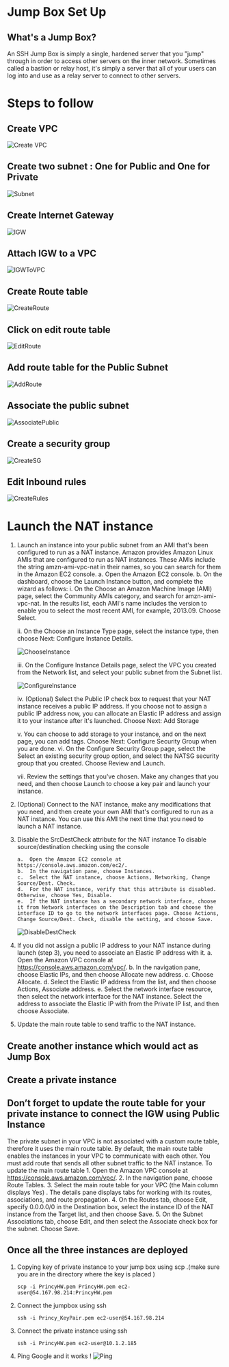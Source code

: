# Jump Box Set Up 

## What's a Jump Box?

An SSH Jump Box is simply a single, hardened server that you "jump" through in order to access other servers on the inner network. Sometimes called a bastion or relay host, it's simply a server that all of your users can log into and use as a relay server to connect to other servers.


# Steps to follow 

## Create VPC


![Create VPC](https://github.com/princys-lab/develop/blob/master/AWS/CreateVPC.jpg)


## Create two subnet : One for Public and One for Private
![Subnet](https://github.com/princys-lab/develop/blob/master/AWS/Subnet.png)


## Create Internet Gateway
![IGW](https://github.com/princys-lab/develop/blob/master/AWS/IGW.png)

## Attach IGW to a VPC
![IGWToVPC](https://github.com/princys-lab/develop/blob/master/AWS/IGWToVPC.png)

## Create Route table
![CreateRoute](https://github.com/princys-lab/develop/blob/master/AWS/CreateRoute.png) 

## Click on edit route table 
![EditRoute](https://github.com/princys-lab/develop/blob/master/AWS/EditRoute.png)

## Add route table for the Public Subnet
![AddRoute](https://github.com/princys-lab/develop/blob/master/AWS/AddRoute.png)


## Associate the public subnet 
![AssociatePublic](https://github.com/princys-lab/develop/blob/master/AWS/AssociatePublic.png)

## Create a security group 
![CreateSG](https://github.com/princys-lab/develop/blob/master/AWS/CreateSG.png)

## Edit Inbound rules
![CreateRules](https://github.com/princys-lab/develop/blob/master/AWS/CreateRules.png)

# Launch the NAT instance

1.	Launch an instance into your public subnet from an AMI that's been configured to run as a NAT instance. Amazon provides Amazon Linux AMIs that are configured to run as NAT instances. These AMIs include the string amzn-ami-vpc-nat in their names, so you can search for them in the Amazon EC2 console.
		a.	Open the Amazon EC2 console.
		b.	On the dashboard, choose the Launch Instance button, and complete the wizard as follows:
	i.	On the Choose an Amazon Machine Image (AMI) page, select the Community AMIs category, and search for amzn-ami-vpc-nat. In the results list, each AMI's name includes the version to enable you to select the most recent AMI, for example, 2013.09. Choose Select.
 
	ii.	On the Choose an Instance Type page, select the instance type, then choose Next: Configure Instance Details.
 
	![ChooseInstance](https://github.com/princys-lab/develop/blob/master/AWS/ChooseInstance.png)

	iii.	On the Configure Instance Details page, select the VPC you created from the Network list, and select your public subnet from the Subnet list.
 
	![ConfigureInstance](https://github.com/princys-lab/develop/blob/master/AWS/ConfigureInstance.png)

	iv.	(Optional) Select the Public IP check box to request that your NAT instance receives a public IP address. If you choose not to assign a public IP address now, you can allocate an Elastic IP address and assign it to your instance after it's launched. Choose Next: Add Storage
 
	v.	You can choose to add storage to your instance, and on the next page, you can add tags. Choose Next: Configure Security Group when you are done.
	vi.	On the Configure Security Group page, select the Select an existing security group option, and select the NATSG security group that you created. Choose Review and Launch.
 
	vii.	Review the settings that you've chosen. Make any changes that you need, and then choose Launch to choose a key pair and launch your instance.

2.	(Optional) Connect to the NAT instance, make any modifications that you need, and then create your own AMI that's configured to run as a NAT instance. You can use this AMI the next time that you need to launch a NAT instance. 

3.	Disable the SrcDestCheck attribute for the NAT instance
	To disable source/destination checking using the console 

		a.	Open the Amazon EC2 console at https://console.aws.amazon.com/ec2/.
		b.	In the navigation pane, choose Instances.
		c.	Select the NAT instance, choose Actions, Networking, Change Source/Dest. Check.
		d.	For the NAT instance, verify that this attribute is disabled. Otherwise, choose Yes, Disable.
		e.	If the NAT instance has a secondary network interface, choose it from Network interfaces on the Description tab and choose the interface ID to go to the network interfaces page. Choose Actions, Change Source/Dest. Check, disable the setting, and choose Save.

	![DisableDestCheck](https://github.com/princys-lab/develop/blob/master/AWS/DisableDestCheck.png)

4.	If you did not assign a public IP address to your NAT instance during launch (step 3), you need to associate an Elastic IP address with it.
		a.	Open the Amazon VPC console at https://console.aws.amazon.com/vpc/.
		b.	In the navigation pane, choose Elastic IPs, and then choose Allocate new address.
		c.	Choose Allocate.
		d.	Select the Elastic IP address from the list, and then choose Actions, Associate address.
		e.	Select the network interface resource, then select the network interface for the NAT instance. Select the address to associate the Elastic IP with from the Private IP list, and then choose Associate.

5.	Update the main route table to send traffic to the NAT instance. 


## Create another instance which would act as Jump Box

## Create a private instance 

## Don’t forget to update the route table for your private instance to connect the IGW using Public Instance
The private subnet in your VPC is not associated with a custom route table, therefore it uses the main route table. By default, the main route table enables the instances in your VPC to communicate with each other. You must add route that sends all other subnet traffic to the NAT instance.
To update the main route table
	1.	Open the Amazon VPC console at https://console.aws.amazon.com/vpc/.
	2.	In the navigation pane, choose Route Tables.
	3.	Select the main route table for your VPC (the Main column displays Yes) . The details pane displays tabs for working with its routes, associations, and route propagation.
	4.	On the Routes tab, choose Edit, specify 0.0.0.0/0 in the Destination box, select the instance ID of the NAT instance from the Target list, and then choose Save.
	5.	On the Subnet Associations tab, choose Edit, and then select the Associate check box for the subnet. Choose Save.

## Once all the three instances are deployed 

1.	Copying key of private instance to your jump box using scp .(make sure you are in the directory where the key is placed )
	```
	scp -i PrincyHW.pem PrincyHW.pem ec2-user@54.167.98.214:PrincyHW.pem
	```

2.	Connect the  jumpbox using ssh 
	```
	ssh -i Princy_KeyPair.pem ec2-user@54.167.98.214
	```
	
3.	Connect the  private instance  using ssh 
	```
	ssh -i PrincyHW.pem ec2-user@10.1.2.185
	```

4.	Ping Google and it works !
	![Ping](https://github.com/princys-lab/develop/blob/master/AWS/Ping.png)
 
